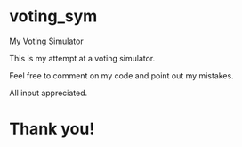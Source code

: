 # voting_sym
My Voting Simulator

This is my attempt at a voting simulator.

Feel free to comment on my code and point out my mistakes.

All input appreciated.

# Thank you!
